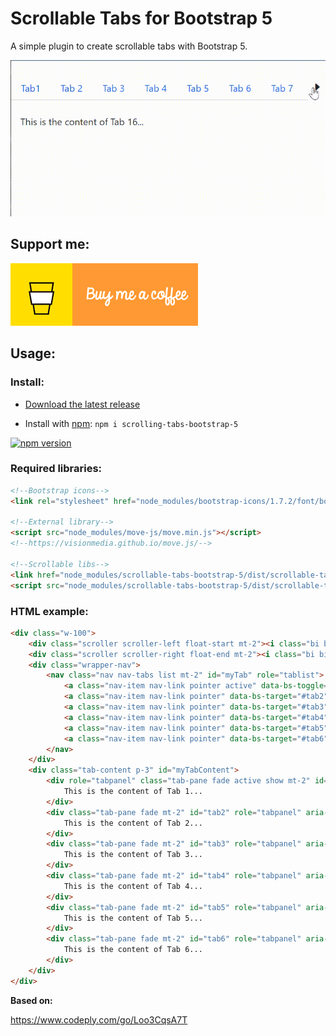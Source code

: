 # Scrollable Tabs for Bootstrap 5

A simple plugin to create scrollable tabs with Bootstrap 5.

[![preview][1]][1]

## Support me:

[![coffee][2]][2]

## Usage:

### Install:

- [Download the latest release](https://github.com/SupernovaIC/scrollable-tabs-bootstrap-5/archive/refs/tags/v1.0.4.zip)

- Install with [npm](https://www.npmjs.com/): `npm i scrolling-tabs-bootstrap-5`

[![npm version](https://img.shields.io/npm/v/scrolling-tabs-bootstrap-5)](https://www.npmjs.com/package/scrolling-tabs-bootstrap-5)

### Required libraries:

```html
<!--Bootstrap icons-->
<link rel="stylesheet" href="node_modules/bootstrap-icons/1.7.2/font/bootstrap-icons.min.css">

<!--External library-->
<script src="node_modules/move-js/move.min.js"></script>
<!--https://visionmedia.github.io/move.js/-->

<!--Scrollable libs-->
<link href="node_modules/scrollable-tabs-bootstrap-5/dist/scrollable-tabs.css" rel="stylesheet">
<script src="node_modules/scrollable-tabs-bootstrap-5/dist/scrollable-tabs.js"></script>
```

### HTML example:

```html
<div class="w-100">
    <div class="scroller scroller-left float-start mt-2"><i class="bi bi-caret-left-fill"></i></div>
    <div class="scroller scroller-right float-end mt-2"><i class="bi bi-caret-right-fill"></i></div>
    <div class="wrapper-nav">
        <nav class="nav nav-tabs list mt-2" id="myTab" role="tablist">
            <a class="nav-item nav-link pointer active" data-bs-toggle="tab" data-bs-target="#tab1" role="tab" aria-controls="public" aria-selected="true">Tab1</a>
            <a class="nav-item nav-link pointer" data-bs-target="#tab2" role="tab" data-bs-toggle="tab">Tab 2</a>
            <a class="nav-item nav-link pointer" data-bs-target="#tab3" role="tab" data-bs-toggle="tab">Tab 3</a>
            <a class="nav-item nav-link pointer" data-bs-target="#tab4" role="tab" data-bs-toggle="tab">Tab 4</a>
            <a class="nav-item nav-link pointer" data-bs-target="#tab5" role="tab" data-bs-toggle="tab">Tab 5</a>
            <a class="nav-item nav-link pointer" data-bs-target="#tab6" role="tab" data-bs-toggle="tab">Tab 6</a>
        </nav>
    </div>
    <div class="tab-content p-3" id="myTabContent">
        <div role="tabpanel" class="tab-pane fade active show mt-2" id="tab1" aria-labelledby="public-tab" >
            This is the content of Tab 1...
        </div>
        <div class="tab-pane fade mt-2" id="tab2" role="tabpanel" aria-labelledby="group-dropdown2-tab" >
            This is the content of Tab 2...
        </div>
        <div class="tab-pane fade mt-2" id="tab3" role="tabpanel" aria-labelledby="group-dropdown2-tab" >
            This is the content of Tab 3...
        </div>
        <div class="tab-pane fade mt-2" id="tab4" role="tabpanel" aria-labelledby="group-dropdown2-tab" >
            This is the content of Tab 4...
        </div>
        <div class="tab-pane fade mt-2" id="tab5" role="tabpanel" aria-labelledby="group-dropdown2-tab" >
            This is the content of Tab 5...
        </div>
        <div class="tab-pane fade mt-2" id="tab6" role="tabpanel" aria-labelledby="group-dropdown2-tab" >
            This is the content of Tab 6...
        </div>
    </div>
</div>
```

**Based on:**

https://www.codeply.com/go/Loo3CqsA7T

  [1]: preview.gif
  [2]: https://raw.githubusercontent.com/FANMixco/Xamarin-SearchBar/master/bmc-rezr5vpd.gif
